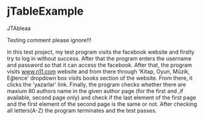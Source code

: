 # jTableExample
JTAbleaa

Testing comment please ignore!!!

In this test project, my test program visits the facebook website and firstly try to log in without success. After that the program enters the username and password so that it can access the facebook. After that, the program visits www.n11.com website and from there through 'Kitap, Oyun, Müzik, Eğlence' dropdown box visits books section of the website. From there, it clicks the 'yazarlar' link. Finally, the program checks whether there are maxium 80 authors name in the given author page (for the first and ,if available, second page only) and check if the last element of the first page and the first element of the second page is the same or not. After checking all letters(A-Z) the program terminates and the test passes.
